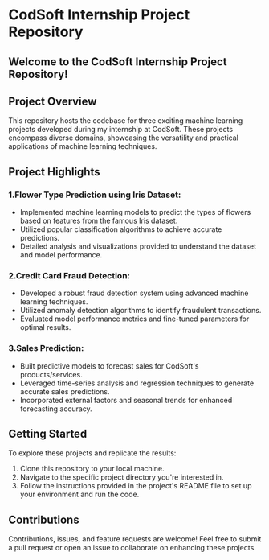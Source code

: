 # CodSoft Internship Project Repository
## Welcome to the CodSoft Internship Project Repository!


## Project Overview
This repository hosts the codebase for three exciting machine learning projects developed during my internship at CodSoft. These projects encompass diverse domains, showcasing the versatility and practical applications of machine learning techniques.

## Project Highlights
### 1.Flower Type Prediction using Iris Dataset:
- Implemented machine learning models to predict the types of flowers based on features from the famous Iris dataset.
- Utilized popular classification algorithms to achieve accurate predictions.
- Detailed analysis and visualizations provided to understand the dataset and model performance.
### 2.Credit Card Fraud Detection:
- Developed a robust fraud detection system using advanced machine learning techniques.
- Utilized anomaly detection algorithms to identify fraudulent transactions.
- Evaluated model performance metrics and fine-tuned parameters for optimal results.
### 3.Sales Prediction:
- Built predictive models to forecast sales for CodSoft's products/services.
- Leveraged time-series analysis and regression techniques to generate accurate sales predictions.
- Incorporated external factors and seasonal trends for enhanced forecasting accuracy.

## Getting Started
To explore these projects and replicate the results:

1. Clone this repository to your local machine.
2. Navigate to the specific project directory you're interested in.
3. Follow the instructions provided in the project's README file to set up your environment and run the code.
## Contributions
Contributions, issues, and feature requests are welcome! Feel free to submit a pull request or open an issue to collaborate on enhancing these projects.

